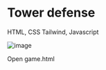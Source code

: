 # Tower defense
HTML, CSS Tailwind, Javascript

![image](https://github.com/user-attachments/assets/4c60649f-864e-4039-a06b-898acf4571c6)

Open game.html
